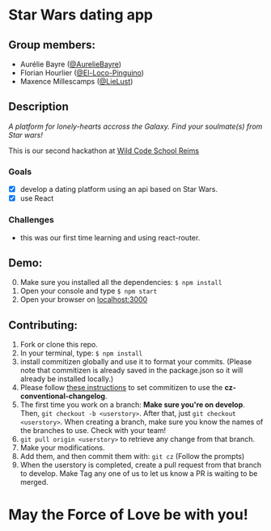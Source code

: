 # Star Wars dating app

## Group members: 

* Aurélie Bayre ([@AurelieBayre](https://github.com/AurelieBayre))
* Florian Hourlier ([@El-Loco-Pinguino](https://github.com/El-Loco-Pinguino))
* Maxence Millescamps ([@LieLust](https://github.com/LieLust))

## Description  

*A platform for lonely-hearts accross the Galaxy. Find your soulmate(s) from Star wars!*

This is our second hackathon at [Wild Code School Reims](https://wildcodeschool.fr/reims/) 

### Goals

- [x] develop a dating platform using an api based on Star Wars.
- [x] use React

### Challenges

- this was our first time learning and using react-router.

## Demo:

0. Make sure you installed all the dependencies: ```$ npm install```
1. Open your console and type ```$ npm start```
2. Open your browser on [localhost:3000](http://localhost:3000/)


## Contributing: 

1. Fork or clone this repo. 
2. In your terminal, type: ```$ npm install```
3. install commitizen globally and use it to format your commits. (Please note that commitizen is already saved in the package.json so it will already be installed locally.)
4. Please follow [these instructions](https://www.npmjs.com/package/commitizen#conventional-commit-messages-as-a-global-utility) to set commitizen to use the **cz-conventional-changelog**.
5. The first time you work on a branch: **Make sure you're on develop**. Then,  ```git checkout -b <userstory>```. 
After that, just ```git checkout <userstory>```. When creating a branch, make sure you know the names of the branches to use. Check with your team!
6. ```git pull origin <userstory>``` to retrieve any change from that branch.
7. Make your modifications.
8. Add them, and then commit them with: ```git cz``` (Follow the prompts)
9. When the userstory is completed, create a pull request from that branch to develop. Make  Tag any one of us to let us know a PR is waiting to be merged.

# May the Force of Love be with you!
